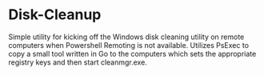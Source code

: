 # Disk-Cleanup
Simple utility for kicking off the Windows disk cleaning utility on remote computers when Powershell Remoting is not available. Utilizes PsExec to copy a small tool written in Go to the computers which sets the appropriate registry keys and then start cleanmgr.exe.
